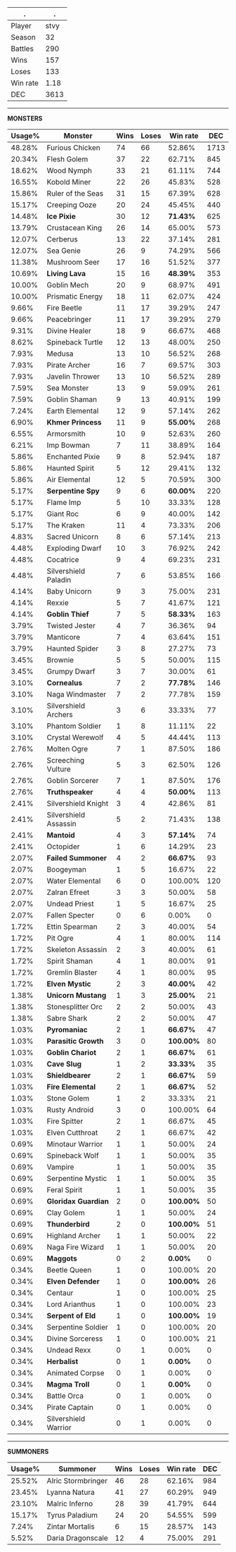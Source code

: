 .|.
|-|-
Player|stvy
Season|32
Battles|290
Wins|157
Loses|133
Win rate|1.18
DEC|3613

---
**MONSTERS**

Usage%|Monster|Wins|Loses|Win rate|DEC|
-|-|-|-|-|-|
48.28%|Furious Chicken|74|66|52.86%|1713|
20.34%|Flesh Golem|37|22|62.71%|845|
18.62%|Wood Nymph|33|21|61.11%|744|
16.55%|Kobold Miner|22|26|45.83%|528|
15.86%|Ruler of the Seas|31|15|67.39%|628|
15.17%|Creeping Ooze|20|24|45.45%|440|
14.48%|**Ice Pixie**|30|12|**71.43%**|625|
13.79%|Crustacean King|26|14|65.00%|573|
12.07%|Cerberus|13|22|37.14%|281|
12.07%|Sea Genie|26|9|74.29%|566|
11.38%|Mushroom Seer|17|16|51.52%|377|
10.69%|**Living Lava**|15|16|**48.39%**|353|
10.00%|Goblin Mech|20|9|68.97%|491|
10.00%|Prismatic Energy|18|11|62.07%|424|
9.66%|Fire Beetle|11|17|39.29%|247|
9.66%|Peacebringer|11|17|39.29%|279|
9.31%|Divine Healer|18|9|66.67%|468|
8.62%|Spineback Turtle|12|13|48.00%|250|
7.93%|Medusa|13|10|56.52%|268|
7.93%|Pirate Archer|16|7|69.57%|303|
7.93%|Javelin Thrower|13|10|56.52%|289|
7.59%|Sea Monster|13|9|59.09%|261|
7.59%|Goblin Shaman|9|13|40.91%|199|
7.24%|Earth Elemental|12|9|57.14%|262|
6.90%|**Khmer Princess**|11|9|**55.00%**|268|
6.55%|Armorsmith|10|9|52.63%|260|
6.21%|Imp Bowman|7|11|38.89%|164|
5.86%|Enchanted Pixie|9|8|52.94%|187|
5.86%|Haunted Spirit|5|12|29.41%|132|
5.86%|Air Elemental|12|5|70.59%|300|
5.17%|**Serpentine Spy**|9|6|**60.00%**|220|
5.17%|Flame Imp|5|10|33.33%|128|
5.17%|Giant Roc|6|9|40.00%|142|
5.17%|The Kraken|11|4|73.33%|206|
4.83%|Sacred Unicorn|8|6|57.14%|213|
4.48%|Exploding Dwarf|10|3|76.92%|242|
4.48%|Cocatrice|9|4|69.23%|231|
4.48%|Silvershield Paladin|7|6|53.85%|166|
4.14%|Baby Unicorn|9|3|75.00%|231|
4.14%|Rexxie|5|7|41.67%|121|
4.14%|**Goblin Thief**|7|5|**58.33%**|163|
3.79%|Twisted Jester|4|7|36.36%|94|
3.79%|Manticore|7|4|63.64%|151|
3.79%|Haunted Spider|3|8|27.27%|73|
3.45%|Brownie|5|5|50.00%|115|
3.45%|Grumpy Dwarf|3|7|30.00%|61|
3.10%|**Cornealus**|7|2|**77.78%**|146|
3.10%|Naga Windmaster|7|2|77.78%|159|
3.10%|Silvershield Archers|3|6|33.33%|77|
3.10%|Phantom Soldier|1|8|11.11%|22|
3.10%|Crystal Werewolf|4|5|44.44%|113|
2.76%|Molten Ogre|7|1|87.50%|186|
2.76%|Screeching Vulture|5|3|62.50%|126|
2.76%|Goblin Sorcerer|7|1|87.50%|176|
2.76%|**Truthspeaker**|4|4|**50.00%**|113|
2.41%|Silvershield Knight|3|4|42.86%|81|
2.41%|Silvershield Assassin|5|2|71.43%|138|
2.41%|**Mantoid**|4|3|**57.14%**|74|
2.41%|Octopider|1|6|14.29%|23|
2.07%|**Failed Summoner**|4|2|**66.67%**|93|
2.07%|Boogeyman|1|5|16.67%|22|
2.07%|Water Elemental|6|0|100.00%|120|
2.07%|Zalran Efreet|3|3|50.00%|58|
2.07%|Undead Priest|1|5|16.67%|25|
2.07%|Fallen Specter|0|6|0.00%|0|
1.72%|Ettin Spearman|2|3|40.00%|54|
1.72%|Pit Ogre|4|1|80.00%|114|
1.72%|Skeleton Assassin|2|3|40.00%|61|
1.72%|Spirit Shaman|4|1|80.00%|91|
1.72%|Gremlin Blaster|4|1|80.00%|95|
1.72%|**Elven Mystic**|2|3|**40.00%**|42|
1.38%|**Unicorn Mustang**|1|3|**25.00%**|21|
1.38%|Stonesplitter Orc|2|2|50.00%|43|
1.38%|Sabre Shark|2|2|50.00%|47|
1.03%|**Pyromaniac**|2|1|**66.67%**|47|
1.03%|**Parasitic Growth**|3|0|**100.00%**|80|
1.03%|**Goblin Chariot**|2|1|**66.67%**|61|
1.03%|**Cave Slug**|1|2|**33.33%**|35|
1.03%|**Shieldbearer**|2|1|**66.67%**|59|
1.03%|**Fire Elemental**|2|1|**66.67%**|52|
1.03%|Stone Golem|1|2|33.33%|21|
1.03%|Rusty Android|3|0|100.00%|64|
1.03%|Fire Spitter|2|1|66.67%|45|
1.03%|Elven Cutthroat|2|1|66.67%|42|
0.69%|Minotaur Warrior|1|1|50.00%|24|
0.69%|Spineback Wolf|1|1|50.00%|35|
0.69%|Vampire|1|1|50.00%|35|
0.69%|Serpentine Mystic|1|1|50.00%|35|
0.69%|Feral Spirit|1|1|50.00%|35|
0.69%|**Gloridax Guardian**|2|0|**100.00%**|50|
0.69%|Clay Golem|1|1|50.00%|24|
0.69%|**Thunderbird**|2|0|**100.00%**|51|
0.69%|Highland Archer|1|1|50.00%|22|
0.69%|Naga Fire Wizard|1|1|50.00%|20|
0.69%|**Maggots**|0|2|**0.00%**|0|
0.34%|Beetle Queen|1|0|100.00%|20|
0.34%|**Elven Defender**|1|0|**100.00%**|26|
0.34%|Centaur|1|0|100.00%|25|
0.34%|Lord Arianthus|1|0|100.00%|23|
0.34%|**Serpent of Eld**|1|0|**100.00%**|19|
0.34%|Serpentine Soldier|1|0|100.00%|20|
0.34%|Divine Sorceress|1|0|100.00%|21|
0.34%|Undead Rexx|0|1|0.00%|0|
0.34%|**Herbalist**|0|1|**0.00%**|0|
0.34%|Animated Corpse|0|1|0.00%|0|
0.34%|**Magma Troll**|0|1|**0.00%**|0|
0.34%|Battle Orca|0|1|0.00%|0|
0.34%|Pirate Captain|0|1|0.00%|0|
0.34%|Silvershield Warrior|0|1|0.00%|0|

---
**SUMMONERS**

Usage%|Summoner|Wins|Loses|Win rate|DEC|
-|-|-|-|-|-|
25.52%|Alric Stormbringer|46|28|62.16%|984|
23.45%|Lyanna Natura|41|27|60.29%|949|
23.10%|Malric Inferno|28|39|41.79%|644|
15.17%|Tyrus Paladium|24|20|54.55%|599|
7.24%|Zintar Mortalis|6|15|28.57%|143|
5.52%|Daria Dragonscale|12|4|75.00%|291|
